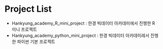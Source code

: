 # Project List

* Hankyung_academy_R_mini_project : 한경 빅데이터 아카데미에서 진행한 R 미니 프로젝트
* Hankyung_academy_python_mini_project : 한경 빅데이터 아카데미레서 진행한 파이썬 기본 프로젝트
